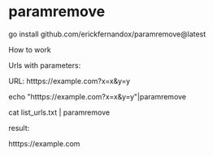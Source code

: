 # paramremove

go install github.com/erickfernandox/paramremove@latest

How to work


Urls with parameters:

URL: htttps://example.com?x=x&y=y

echo "htttps://example.com?x=x&y=y"|paramremove

cat list_urls.txt | paramremove

result:

htttps://example.com
